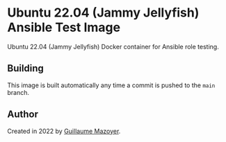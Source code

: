 # Ubuntu 22.04 (Jammy Jellyfish) Ansible Test Image

Ubuntu 22.04 (Jammy Jellyfish) Docker container for Ansible role testing.

## Building

This image is built automatically any time a commit is pushed to the `main`
branch.

## Author

Created in 2022 by [Guillaume Mazoyer](https://mazoyer.eu).
